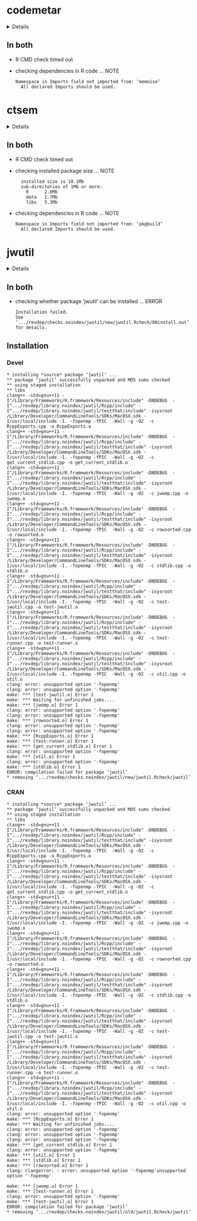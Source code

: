 # codemetar

<details>

* Version: 0.1.8
* Source code: https://github.com/cran/codemetar
* URL: https://github.com/ropensci/codemetar, https://ropensci.github.io/codemetar
* BugReports: https://github.com/ropensci/codemetar/issues
* Date/Publication: 2019-04-22 04:20:03 UTC
* Number of recursive dependencies: 79

Run `revdep_details(,"codemetar")` for more info

</details>

## In both

*   R CMD check timed out
    

*   checking dependencies in R code ... NOTE
    ```
    Namespace in Imports field not imported from: ‘memoise’
      All declared Imports should be used.
    ```

# ctsem

<details>

* Version: 3.0.0
* Source code: https://github.com/cran/ctsem
* URL: https://github.com/cdriveraus/ctsem
* Date/Publication: 2019-07-31 12:40:07 UTC
* Number of recursive dependencies: 109

Run `revdep_details(,"ctsem")` for more info

</details>

## In both

*   R CMD check timed out
    

*   checking installed package size ... NOTE
    ```
      installed size is 10.1Mb
      sub-directories of 1Mb or more:
        R      2.0Mb
        data   1.7Mb
        libs   5.3Mb
    ```

*   checking dependencies in R code ... NOTE
    ```
    Namespace in Imports field not imported from: ‘pkgbuild’
      All declared Imports should be used.
    ```

# jwutil

<details>

* Version: 1.2.3
* Source code: https://github.com/cran/jwutil
* URL: https://github.com/jackwasey/jwutil
* BugReports: https://github.com/jackwasey/jwutil/issues
* Date/Publication: 2019-05-06 19:10:03 UTC
* Number of recursive dependencies: 56

Run `revdep_details(,"jwutil")` for more info

</details>

## In both

*   checking whether package ‘jwutil’ can be installed ... ERROR
    ```
    Installation failed.
    See ‘.../revdep/checks.noindex/jwutil/new/jwutil.Rcheck/00install.out’ for details.
    ```

## Installation

### Devel

```
* installing *source* package ‘jwutil’ ...
** package ‘jwutil’ successfully unpacked and MD5 sums checked
** using staged installation
** libs
clang++ -std=gnu++11 -I"/Library/Frameworks/R.framework/Resources/include" -DNDEBUG  -I".../revdep/library.noindex/jwutil/Rcpp/include" -I".../revdep/library.noindex/jwutil/testthat/include" -isysroot /Library/Developer/CommandLineTools/SDKs/MacOSX.sdk -I/usr/local/include -I. -fopenmp -fPIC  -Wall -g -O2  -c RcppExports.cpp -o RcppExports.o
clang++ -std=gnu++11 -I"/Library/Frameworks/R.framework/Resources/include" -DNDEBUG  -I".../revdep/library.noindex/jwutil/Rcpp/include" -I".../revdep/library.noindex/jwutil/testthat/include" -isysroot /Library/Developer/CommandLineTools/SDKs/MacOSX.sdk -I/usr/local/include -I. -fopenmp -fPIC  -Wall -g -O2  -c get_current_stdlib.cpp -o get_current_stdlib.o
clang++ -std=gnu++11 -I"/Library/Frameworks/R.framework/Resources/include" -DNDEBUG  -I".../revdep/library.noindex/jwutil/Rcpp/include" -I".../revdep/library.noindex/jwutil/testthat/include" -isysroot /Library/Developer/CommandLineTools/SDKs/MacOSX.sdk -I/usr/local/include -I. -fopenmp -fPIC  -Wall -g -O2  -c jwomp.cpp -o jwomp.o
clang++ -std=gnu++11 -I"/Library/Frameworks/R.framework/Resources/include" -DNDEBUG  -I".../revdep/library.noindex/jwutil/Rcpp/include" -I".../revdep/library.noindex/jwutil/testthat/include" -isysroot /Library/Developer/CommandLineTools/SDKs/MacOSX.sdk -I/usr/local/include -I. -fopenmp -fPIC  -Wall -g -O2  -c rowsorted.cpp -o rowsorted.o
clang++ -std=gnu++11 -I"/Library/Frameworks/R.framework/Resources/include" -DNDEBUG  -I".../revdep/library.noindex/jwutil/Rcpp/include" -I".../revdep/library.noindex/jwutil/testthat/include" -isysroot /Library/Developer/CommandLineTools/SDKs/MacOSX.sdk -I/usr/local/include -I. -fopenmp -fPIC  -Wall -g -O2  -c stdlib.cpp -o stdlib.o
clang++ -std=gnu++11 -I"/Library/Frameworks/R.framework/Resources/include" -DNDEBUG  -I".../revdep/library.noindex/jwutil/Rcpp/include" -I".../revdep/library.noindex/jwutil/testthat/include" -isysroot /Library/Developer/CommandLineTools/SDKs/MacOSX.sdk -I/usr/local/include -I. -fopenmp -fPIC  -Wall -g -O2  -c test-jwutil.cpp -o test-jwutil.o
clang++ -std=gnu++11 -I"/Library/Frameworks/R.framework/Resources/include" -DNDEBUG  -I".../revdep/library.noindex/jwutil/Rcpp/include" -I".../revdep/library.noindex/jwutil/testthat/include" -isysroot /Library/Developer/CommandLineTools/SDKs/MacOSX.sdk -I/usr/local/include -I. -fopenmp -fPIC  -Wall -g -O2  -c test-runner.cpp -o test-runner.o
clang++ -std=gnu++11 -I"/Library/Frameworks/R.framework/Resources/include" -DNDEBUG  -I".../revdep/library.noindex/jwutil/Rcpp/include" -I".../revdep/library.noindex/jwutil/testthat/include" -isysroot /Library/Developer/CommandLineTools/SDKs/MacOSX.sdk -I/usr/local/include -I. -fopenmp -fPIC  -Wall -g -O2  -c util.cpp -o util.o
clang: error: unsupported option '-fopenmp'
clang: error: unsupported option '-fopenmp'
make: *** [test-jwutil.o] Error 1
make: *** Waiting for unfinished jobs....
make: *** [jwomp.o] Error 1
clang: error: unsupported option '-fopenmp'
clang: error: unsupported option '-fopenmp'
make: *** [rowsorted.o] Error 1
clang: error: unsupported option '-fopenmp'
clang: error: unsupported option '-fopenmp'
make: *** [RcppExports.o] Error 1
make: *** [test-runner.o] Error 1
make: *** [get_current_stdlib.o] Error 1
clang: error: unsupported option '-fopenmp'
make: *** [util.o] Error 1
clang: error: unsupported option '-fopenmp'
make: *** [stdlib.o] Error 1
ERROR: compilation failed for package ‘jwutil’
* removing ‘.../revdep/checks.noindex/jwutil/new/jwutil.Rcheck/jwutil’

```
### CRAN

```
* installing *source* package ‘jwutil’ ...
** package ‘jwutil’ successfully unpacked and MD5 sums checked
** using staged installation
** libs
clang++ -std=gnu++11 -I"/Library/Frameworks/R.framework/Resources/include" -DNDEBUG  -I".../revdep/library.noindex/jwutil/Rcpp/include" -I".../revdep/library.noindex/jwutil/testthat/include" -isysroot /Library/Developer/CommandLineTools/SDKs/MacOSX.sdk -I/usr/local/include -I. -fopenmp -fPIC  -Wall -g -O2  -c RcppExports.cpp -o RcppExports.o
clang++ -std=gnu++11 -I"/Library/Frameworks/R.framework/Resources/include" -DNDEBUG  -I".../revdep/library.noindex/jwutil/Rcpp/include" -I".../revdep/library.noindex/jwutil/testthat/include" -isysroot /Library/Developer/CommandLineTools/SDKs/MacOSX.sdk -I/usr/local/include -I. -fopenmp -fPIC  -Wall -g -O2  -c get_current_stdlib.cpp -o get_current_stdlib.o
clang++ -std=gnu++11 -I"/Library/Frameworks/R.framework/Resources/include" -DNDEBUG  -I".../revdep/library.noindex/jwutil/Rcpp/include" -I".../revdep/library.noindex/jwutil/testthat/include" -isysroot /Library/Developer/CommandLineTools/SDKs/MacOSX.sdk -I/usr/local/include -I. -fopenmp -fPIC  -Wall -g -O2  -c jwomp.cpp -o jwomp.o
clang++ -std=gnu++11 -I"/Library/Frameworks/R.framework/Resources/include" -DNDEBUG  -I".../revdep/library.noindex/jwutil/Rcpp/include" -I".../revdep/library.noindex/jwutil/testthat/include" -isysroot /Library/Developer/CommandLineTools/SDKs/MacOSX.sdk -I/usr/local/include -I. -fopenmp -fPIC  -Wall -g -O2  -c rowsorted.cpp -o rowsorted.o
clang++ -std=gnu++11 -I"/Library/Frameworks/R.framework/Resources/include" -DNDEBUG  -I".../revdep/library.noindex/jwutil/Rcpp/include" -I".../revdep/library.noindex/jwutil/testthat/include" -isysroot /Library/Developer/CommandLineTools/SDKs/MacOSX.sdk -I/usr/local/include -I. -fopenmp -fPIC  -Wall -g -O2  -c stdlib.cpp -o stdlib.o
clang++ -std=gnu++11 -I"/Library/Frameworks/R.framework/Resources/include" -DNDEBUG  -I".../revdep/library.noindex/jwutil/Rcpp/include" -I".../revdep/library.noindex/jwutil/testthat/include" -isysroot /Library/Developer/CommandLineTools/SDKs/MacOSX.sdk -I/usr/local/include -I. -fopenmp -fPIC  -Wall -g -O2  -c test-jwutil.cpp -o test-jwutil.o
clang++ -std=gnu++11 -I"/Library/Frameworks/R.framework/Resources/include" -DNDEBUG  -I".../revdep/library.noindex/jwutil/Rcpp/include" -I".../revdep/library.noindex/jwutil/testthat/include" -isysroot /Library/Developer/CommandLineTools/SDKs/MacOSX.sdk -I/usr/local/include -I. -fopenmp -fPIC  -Wall -g -O2  -c test-runner.cpp -o test-runner.o
clang++ -std=gnu++11 -I"/Library/Frameworks/R.framework/Resources/include" -DNDEBUG  -I".../revdep/library.noindex/jwutil/Rcpp/include" -I".../revdep/library.noindex/jwutil/testthat/include" -isysroot /Library/Developer/CommandLineTools/SDKs/MacOSX.sdk -I/usr/local/include -I. -fopenmp -fPIC  -Wall -g -O2  -c util.cpp -o util.o
clang: error: unsupported option '-fopenmp'
make: *** [RcppExports.o] Error 1
make: *** Waiting for unfinished jobs....
clang: error: unsupported option '-fopenmp'
clang: error: unsupported option '-fopenmp'
clang: error: unsupported option '-fopenmp'
make: *** [get_current_stdlib.o] Error 1
clang: error: unsupported option '-fopenmp'
make: *** [util.o] Error 1
make: *** [stdlib.o] Error 1
make: *** [rowsorted.o] Error 1
clang: clangerror: : error: unsupported option '-fopenmp'unsupported option '-fopenmp'

make: *** [jwomp.o] Error 1
make: *** [test-runner.o] Error 1
clang: error: unsupported option '-fopenmp'
make: *** [test-jwutil.o] Error 1
ERROR: compilation failed for package ‘jwutil’
* removing ‘.../revdep/checks.noindex/jwutil/old/jwutil.Rcheck/jwutil’

```
